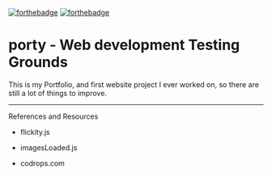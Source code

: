 [![forthebadge](https://forthebadge.com/images/badges/built-with-love.svg)](https://forthebadge.com) [![forthebadge](https://forthebadge.com/images/badges/designed-in-ms-paint.svg)](https://forthebadge.com) 
# porty - Web development Testing Grounds


This is my Portfolio, and first website project I ever worked on, so there are still a lot of things to improve.

---

References and Resources

  

- flickity.js

- imagesLoaded.js

- codrops.com

